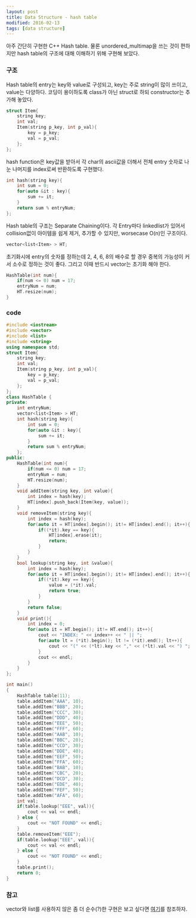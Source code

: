 ```yaml
---
layout: post
title: Data Structure - hash table
modified: 2016-02-13
tags: [data structure]
---
```


아주 간단히 구현한 C++ Hash table. 물론 unordered_multimap을 쓰는 것이 편하지만 hash table의 구조에 대해 이해하기 위해 구현해 보았다.

### 구조

Hash table의 entry는 key와 value로 구성되고, key는 주로 string이 많이 쓰이고, value는 다양하다. 코딩이 용이하도록 class가 아닌 struct로 하되 constructor는 추가해 놓았다. 

```cpp
struct Item{
    string key;
    int val;
    Item(string p_key, int p_val){
        key = p_key;
        val = p_val;
    };
};    
```

hash function은 key값을 받아서 각 char의 ascii값을 더해서 전체 entry 숫자로 나눈 나머지를 index로써 반환하도록 구현했다.

```cpp
int hash(string key){
    int sum = 0;
    for(auto &it : key){
        sum += it;
    }
    return sum % entryNum;
};
```

Hash table의 구조는 Separate Chaining이다. 각 Entry마다 linkedlist가 있어서 collision없이 아이템을 쉽게 제거, 추가할 수 있지만, worsecase O(n)인 구조이다.  

```cpp
vector<list<Item> > HT;
```

초기화시에 entry의 숫자를 정하는데 2, 4, 6, 8의 배수로 할 경우 중복의 가능성이 커서 소수로 정하는 것이 좋다. 
그리고 이때 반드시 vector는 초기화 해야 한다. 

```cpp
HashTable(int num){
    if(num <= 0) num = 17;
    entryNum = num;
    HT.resize(num);
}
```

### code

```cpp
#include <iostream>
#include <vector>
#include <list>
#include <string>
using namespace std;
struct Item{
    string key;
    int val;
    Item(string p_key, int p_val){
        key = p_key;
        val = p_val;
    };
};
class HashTable {
private:
    int entryNum;
    vector<list<Item> > HT;
    int hash(string key){
        int sum = 0;
        for(auto &it : key){
            sum += it;
        }
        return sum % entryNum;
    };
public:
    HashTable(int num){
        if(num <= 0) num = 17;
        entryNum = num;
        HT.resize(num);
    }
    void addItem(string key, int value){
        int index = hash(key);
        HT[index].push_back(Item(key, value));
    }
    void removeItem(string key){
        int index = hash(key);
        for(auto it = HT[index].begin(); it!= HT[index].end(); it++){
            if((*it).key == key){
                HT[index].erase(it);
                return;
            }
        }
    }
    bool lookup(string key, int &value){
        int index = hash(key);
        for(auto it = HT[index].begin(); it!= HT[index].end(); it++){
            if((*it).key == key){
                value = (*it).val;
                return true;
            }
        }
        return false;
    }
    void print(){
        int index = 0;
        for(auto it = HT.begin(); it!= HT.end(); it++){
            cout << "INDEX: " << index++ << " || ";
            for(auto lt = (*it).begin(); lt != (*it).end(); lt++){
                cout << "(" << (*lt).key << "," << (*lt).val << ") ";
            }
            cout << endl;
        }
    }
};

int main()
{
    HashTable table(11);
    table.addItem("AAA", 10);
    table.addItem("BBB", 20);
    table.addItem("CCC", 30);
    table.addItem("DDD", 40);
    table.addItem("EEE", 50);
    table.addItem("FFF", 60);
    table.addItem("AAB", 10);
    table.addItem("BBC", 20);
    table.addItem("CCD", 30);
    table.addItem("DDE", 40);
    table.addItem("EEF", 50);
    table.addItem("FFA", 60);
    table.addItem("BAB", 10);
    table.addItem("CBC", 20);
    table.addItem("DCD", 30);
    table.addItem("EDE", 40);
    table.addItem("FEF", 50);
    table.addItem("AFA", 60);
    int val;
    if(table.lookup("EEE", val)){
        cout << val << endl;
    } else {
        cout << "NOT FOUND" << endl;
    }
    table.removeItem("EEE");
    if(table.lookup("EEE", val)){
        cout << val << endl;
    } else {
        cout << "NOT FOUND" << endl;
    }
    table.print();
    return 0;
}
```

### 참고

vector와 list를 사용하지 않은 좀 더 순수(?)한 구현은 보고 싶다면 [여기](http://pumpkinprogrammer.com/2014/06/21/c-tutorial-intro-to-hash-tables/)를 참조하자. 
